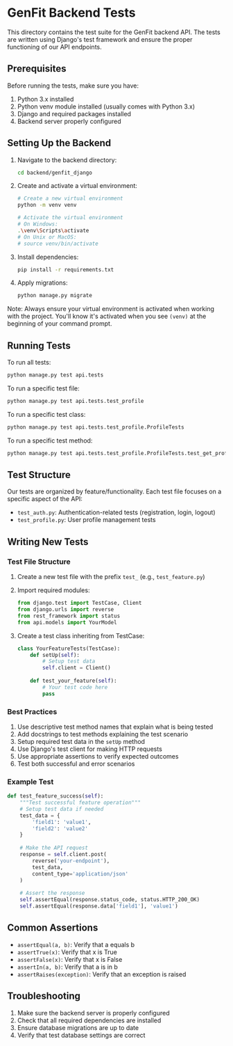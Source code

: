 # GenFit Backend Tests

This directory contains the test suite for the GenFit backend API. The tests are written using Django's test framework and ensure the proper functioning of our API endpoints.

## Prerequisites

Before running the tests, make sure you have:

1. Python 3.x installed
2. Python venv module installed (usually comes with Python 3.x)
3. Django and required packages installed
4. Backend server properly configured

## Setting Up the Backend

1. Navigate to the backend directory:
   ```bash
   cd backend/genfit_django
   ```

2. Create and activate a virtual environment:
   ```bash
   # Create a new virtual environment
   python -m venv venv

   # Activate the virtual environment
   # On Windows:
   .\venv\Scripts\activate
   # On Unix or MacOS:
   # source venv/bin/activate
   ```

3. Install dependencies:
   ```bash
   pip install -r requirements.txt
   ```

4. Apply migrations:
   ```bash
   python manage.py migrate
   ```

Note: Always ensure your virtual environment is activated when working with the project. You'll know it's activated when you see `(venv)` at the beginning of your command prompt.

## Running Tests

To run all tests:
```bash
python manage.py test api.tests
```

To run a specific test file:
```bash
python manage.py test api.tests.test_profile
```

To run a specific test class:
```bash
python manage.py test api.tests.test_profile.ProfileTests
```

To run a specific test method:
```bash
python manage.py test api.tests.test_profile.ProfileTests.test_get_profile
```

## Test Structure

Our tests are organized by feature/functionality. Each test file focuses on a specific aspect of the API:

- `test_auth.py`: Authentication-related tests (registration, login, logout)
- `test_profile.py`: User profile management tests

## Writing New Tests

### Test File Structure

1. Create a new test file with the prefix `test_` (e.g., `test_feature.py`)
2. Import required modules:
   ```python
   from django.test import TestCase, Client
   from django.urls import reverse
   from rest_framework import status
   from api.models import YourModel
   ```

3. Create a test class inheriting from TestCase:
   ```python
   class YourFeatureTests(TestCase):
       def setUp(self):
           # Setup test data
           self.client = Client()
           
       def test_your_feature(self):
           # Your test code here
           pass
   ```

### Best Practices

1. Use descriptive test method names that explain what is being tested
2. Add docstrings to test methods explaining the test scenario
3. Setup required test data in the `setUp` method
4. Use Django's test client for making HTTP requests
5. Use appropriate assertions to verify expected outcomes
6. Test both successful and error scenarios

### Example Test

```python
def test_feature_success(self):
    """Test successful feature operation"""
    # Setup test data if needed
    test_data = {
        'field1': 'value1',
        'field2': 'value2'
    }
    
    # Make the API request
    response = self.client.post(
        reverse('your-endpoint'),
        test_data,
        content_type='application/json'
    )
    
    # Assert the response
    self.assertEqual(response.status_code, status.HTTP_200_OK)
    self.assertEqual(response.data['field1'], 'value1')
```

## Common Assertions

- `assertEqual(a, b)`: Verify that a equals b
- `assertTrue(x)`: Verify that x is True
- `assertFalse(x)`: Verify that x is False
- `assertIn(a, b)`: Verify that a is in b
- `assertRaises(exception)`: Verify that an exception is raised


## Troubleshooting

1. Make sure the backend server is properly configured
2. Check that all required dependencies are installed
3. Ensure database migrations are up to date
4. Verify that test database settings are correct